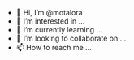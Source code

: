 - 👋 Hi, I’m @motalora
- 👀 I’m interested in ...
- 🌱 I’m currently learning ...
- 💞️ I’m looking to collaborate on ...
- 📫 How to reach me ...

<!---
motalora/motalora is a ✨ special ✨ repository because its `README.md` (this file) appears on your GitHub profile.
You can click the Preview link to take a look at your changes.
--->
